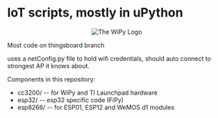 IoT scripts, mostly in uPython
========================
<p align="center">
  <img src="https://cloud.githubusercontent.com/assets/7749335/6927441/bdb84f70-d7ed-11e4-96c8-9dd8dda12857.png" alt="The WiPy Logo"/>
</p>

Most code on thingsboard branch

uses a netConfig.py file to hold wifi credentials, should auto connect to strongest AP it knows about.

Components in this repository:
- cc3200/ -- for WiPy and TI Launchpad hardware
- esp32/ -- esp32 specific code (FiPy)
- esp8266/ -- for ESP01, ESP12 and WeMOS d1 modules
